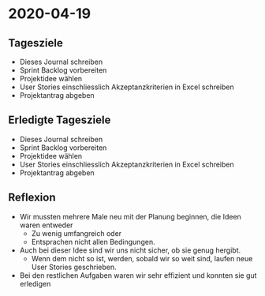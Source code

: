 # 2020-04-19

## Tagesziele

* Dieses Journal schreiben
* Sprint Backlog vorbereiten
* Projektidee wählen
* User Stories einschliesslich Akzeptanzkriterien in Excel schreiben
* Projektantrag abgeben

## Erledigte Tagesziele

* Dieses Journal schreiben
* Sprint Backlog vorbereiten
* Projektidee wählen
* User Stories einschliesslich Akzeptanzkriterien in Excel schreiben
* Projektantrag abgeben

## Reflexion

* Wir mussten mehrere Male neu mit der Planung beginnen, die Ideen waren entweder
    * Zu wenig umfangreich oder
    * Entsprachen nicht allen Bedingungen.
* Auch bei dieser Idee sind wir uns nicht sicher, ob sie genug hergibt.
    * Wenn dem nicht so ist, werden, sobald wir so weit sind, laufen neue User Stories geschrieben.
* Bei den restlichen Aufgaben waren wir sehr effizient und konnten sie gut erledigen